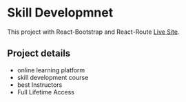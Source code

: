 # Skill Developmnet

This project with React-Bootstrap and React-Route [Live Site](https://skill-development.netlify.app/).

## Project details

-  online learning platform
-  skill development course
-  best Instructors
-  Full Lifetime Access
